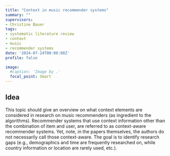 ```yaml
---
title: "Context in music recommender systems"
summary: ""
supervisors:
- Christine Bauer
tags:
- systematic literature review
- context
- music
- recommender systems
date: '2024-07-24T00:00:00Z'
profile: false

image:
  #caption: 'Image by .'
  focal_point: Smart
---
```


## Idea
This topic should give an overview on what context elements are considered in research on music recommenders (as ingredient to the algorithms). Recommender systems that use context information other than the combination of item and user, are referred to as context-aware recommender systems. Yet, note, in the papers themselves, the authors do not necessarily call those context-aware. The goal is to identify research gaps (e.g., demographics and time are frequently researched on, while country information or location are rarely used, etc.).
